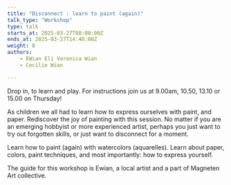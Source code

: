 ```yaml
---
title: "Disconnect : learn to paint (again)"
talk_type: "Workshop"
type: talk
starts_at: 2025-03-27T08:00:00Z
ends_at: 2025-03-27T14:40:00Z
weight: 8
authors:
    - EWian Eli Veronica Wian
    - Cecilie Wian

---
```

Drop in, to learn and play. For instructions join us at 9.00am, 10.50, 13.10 or 15.00 on Thursday!

As children we all had to learn how to express ourselves with paint, and paper. Rediscover the joy of painting with this session. No matter if you are an emerging hobbyist or more experienced artist, perhaps you just want to try out forgotten skills, or just want to disconnect for a moment. 

Learn how to paint (again) with watercolors (aquarelles).
Learn about paper, colors, paint techniques, and most importantly: how to express yourself.

The guide for this workshop is Ewian, a local artist and a part of Magneten Art collective. 
